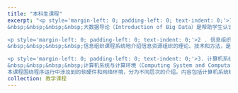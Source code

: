 ```yaml
---
title: "本科生课程"
excerpt: "<p style='margin-left: 0; padding-left: 0; text-indent: 0;'>1 . 大数据导论<br>
&nbsp;&nbsp;&nbsp;&nbsp;大数据导论（Introduction of Big Data）是帮助学生认识大数据时代、了解智能社会中重要现象和规律的数理科学类通识基础课。掌握大数据概念、具备大数据思维，是新时代对人才的新要求。本课程的学习不但为本专业后继课程的学习打下基础，还作为一门通识素质培养课在课程体系中占据重要的地位和作用，让学生更融会贯通地接受新事物和新技术。本课程结合信息科学探讨大数据，内容深入浅出，适合本科低年级学生学习。课程内容包括大数据概述，数据的表示与存储，数据思维与分析方法，大数据与机器智能，大数据技术，大数据应用，大数据安全，大数据伦理，数据共享、数据开放，大数据交易和大数据治理等。</p>

<p style='margin-left: 0; padding-left: 0; text-indent: 0;'>2 . 信息组织<br>
&nbsp;&nbsp;&nbsp;&nbsp;信息组织课程系统地介绍信息资源组织的理论、技术和方法，是各高校信息管理、图书馆、情报、档案、出版发行等专业的核心课程。本课程内容包括：信息组织的概念、应用与意义；信息组织模型；信息组织基本原理；信息资源分类法、主题法的概念、结构组成及编制原理；典型的分类表和主题词表介绍及使用；信息资源描述的模型、方法和规范；信息资源组织系统的设计、实现与评价；网络信息组织、本体的概念、构建与应用等。本课程对培养学生的信息基础理论知识和信息组织应用技能起到重要作用，为学生今后从事信息管理和信息系统的研究及实践打下重要基础。</p>

<p style='margin-left: 0; padding-left: 0; text-indent: 0;'>3. 计算机系统与计算环境<br>
&nbsp;&nbsp;&nbsp;&nbsp;计算机系统与计算环境（Computing System and Computation Environment）是信息管理与信息系统专业和计算机相关专业的学生需要掌握的一门专业课。在本专业的计算机课程模块中，该课程是唯一一门展现计算机系统层次观的课。从课程地位来说，它起着承上启下的作用，对数据库、计算机网络、高级程序设计等课程提供软硬件计算环境的基础知识。学生在本门课程之前已经学习了离散数学、数据结构和程序设计，能开发程序解决简单的应用问题。但是对程序运行中涉及怎样的计算环境、内存如何分配、资源怎样协调、高级程序如何通过输入输出系统完成人机交互等重要问题都还缺乏认知。而这门课程站在软硬件系统的角度，提供了上下贯通知识点的路径。将较全面、系统地介绍计算环境的层次、构成及计算机系统的工作过程。/
本课程围绕程序运行中涉及到的软硬件和网络环境，分为不同层次的介绍。内容包括计算机系统概论、信息的表示与运算、存储系统、中央处理器、输入输出系统、汇编、文件系统、编译过程等。本课程帮助学生系统掌握计算机平台的基础知识，为学习本专业后继课程和从事信息相关的技术工作打好基础。</p>"
collection: 教学课程
---
```

